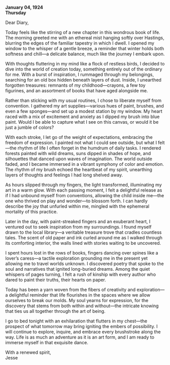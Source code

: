 
**January 04, 1924**  
**Thursday**  

Dear Diary,  

Today feels like the stirring of a new chapter in this wondrous book of life. The morning greeted me with an ethereal mist hanging softly over Hastings, blurring the edges of the familiar tapestry in which I dwell. I opened my window to the whisper of a gentle breeze, a reminder that winter holds both softness and chill—a delicate balance, much like the journey I embark upon.

With thoughts fluttering in my mind like a flock of restless birds, I decided to dive into the world of creation today, something entirely out of the ordinary for me. With a burst of inspiration, I rummaged through my belongings, searching for an old box hidden beneath layers of dust. Inside, I unearthed forgotten treasures: remnants of my childhood—crayons, a few toy figurines, and an assortment of books that have aged alongside me. 

Rather than sticking with my usual routines, I chose to liberate myself from convention. I gathered my art supplies—various hues of paint, brushes, and even a few sponges—and set up a modest station by my window. My heart raced with a mix of excitement and anxiety as I dipped my brush into blue paint. Would I be able to capture what I see on this canvas, or would it be just a jumble of colors?

With each stroke, I let go of the weight of expectations, embracing the freedom of expression. I painted not what I could see outside, but what I felt—the rhythm of life I often forget in the humdrum of daily tasks. I rendered forests painted with wild dreams, suns dipped in shades of hope, and silhouettes that danced upon waves of imagination. The world outside faded, and I became immersed in a vibrant symphony of color and emotion. The rhythm of my brush echoed the heartbeat of my spirit, unearthing layers of thoughts and feelings I had long shelved away.

As hours slipped through my fingers, the light transformed, illuminating my art in a warm glow. With each passing moment, I felt a delightful release as if I had unbound myself from conventions, allowing the child inside me—the one who thrived on play and wonder—to blossom forth. I can hardly describe the joy that unfurled within me, mingled with the ephemeral mortality of this practice. 

Later in the day, with paint-streaked fingers and an exuberant heart, I ventured out to seek inspiration from my surroundings. I found myself drawn to the local library—a veritable treasure trove that cradles countless tales. The scent of old paper and ink curled around me as I walked through its comforting interior, the walls lined with stories waiting to be uncovered. 

I spent hours lost in the rows of books, fingers dancing over spines like a lover’s caress—a tactile exploration grounding me in the present yet allowing me to travel worlds unknown. I discovered poetry that spoke to the soul and narratives that ignited long-buried dreams. Among the quiet whispers of pages turning, I felt a rush of kinship with every author who dared to paint their truths, their hearts on paper.

Today has been a yarn woven from the fibers of creativity and exploration—a delightful reminder that life flourishes in the spaces where we allow ourselves to break our molds. My soul yearns for expression, for the discovery that stems from both within and without—the intricate knowing that ties us all together through the art of being.

I go to bed tonight with an exhilaration that flutters in my chest—the prospect of what tomorrow may bring igniting the embers of possibility. I will continue to explore, inquire, and embrace every brushstroke along the way. Life is as much an adventure as it is an art form, and I am ready to immerse myself in that exquisite dance.

With a renewed spirit,  
Jesse
